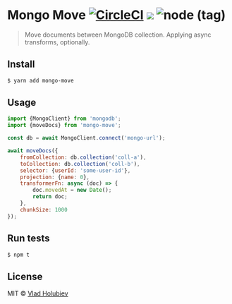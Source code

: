 # Mongo Move [![CircleCI](https://img.shields.io/circleci/project/github/vladgolubev/mongo-move.svg)](https://circleci.com/gh/vladgolubev/mongo-move) ![](https://img.shields.io/badge/code_style-prettier-ff69b4.svg) ![node (tag)](https://img.shields.io/node/v/mongo-move/latest.svg)

> Move documents between MongoDB collection. Applying async transforms, optionally.

## Install

```sh
$ yarn add mongo-move
```

## Usage

```js
import {MongoClient} from 'mongodb';
import {moveDocs} from 'mongo-move';

const db = await MongoClient.connect('mongo-url');

await moveDocs({
    fromCollection: db.collection('coll-a'),
    toCollection: db.collection('coll-b'),
    selector: {userId: 'some-user-id'},
    projection: {name: 0},
    transformerFn: async (doc) => {
        doc.movedAt = new Date();
        return doc;
    },
    chunkSize: 1000
});
```

## Run tests

```sh
$ npm t
```

## License

MIT © [Vlad Holubiev](https://vladholubiev.com)
